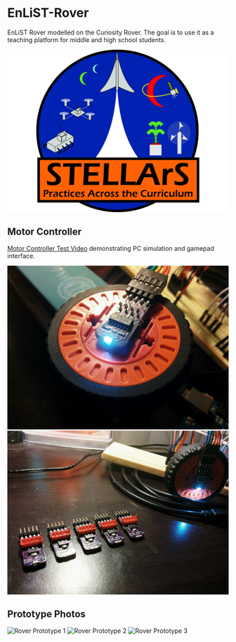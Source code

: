 EnLiST-Rover
============

EnLiST Rover modelled on the Curiosity Rover. The goal is to use it as a teaching platform for middle and high school students.

![STELLArS Logo](media/photos/STELLArS_logo.jpg)

## Motor Controller
[Motor Controller Test Video](https://www.youtube.com/watch?v=swelm4EhzFY) demonstrating PC simulation and gamepad interface.

![Motor Controller R2 1](media/photos/rover_motor_controller_R2-1.jpg)
![Motor Controller R2 2](media/photos/rover_motor_controller_R2-2.jpg)

## Prototype Photos
![Rover Prototype 1](media/photos/15-01-05/IMG_0001.JPG)
![Rover Prototype 2](media/photos/15-01-05/IMG_0002.JPG)
![Rover Prototype 3](media/photos/15-01-05/IMG_0003.JPG)
